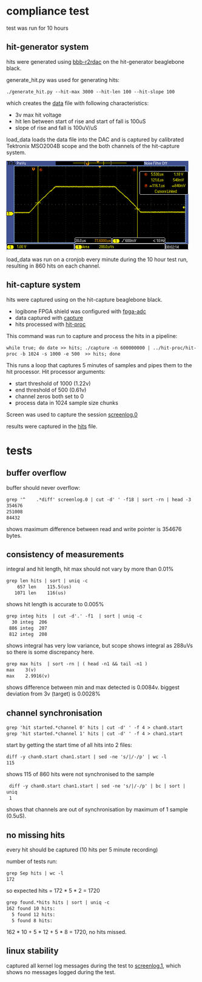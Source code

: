 # compliance test

test was run for 10 hours

## hit-generator system

hits were generated using [bbb-r2rdac](https://github.com/mattvenn/bbb-r2rdac/tree/8900fd66a06b4343b700554c99f5f4efe2ae75f2)
on the hit-generator beaglebone black.

generate_hit.py was used for generating hits:

    ./generate_hit.py --hit-max 3000 --hit-len 100 --hit-slope 100 

which creates the [data](data.txt) file with following characteristics:

* 3v max hit voltage 
* hit len between start of rise and start of fall is 100uS
* slope of rise and fall is 100uV/uS

load_data loads the data file into the DAC and is captured
by calibrated Tektronix MSO2004B scope and the both channels of the hit-capture
system.

![scope](TEK00010.PNG)

load_data was run on a cronjob every minute during the 10 hour test run,
resulting in 860 hits on each channel.

## hit-capture system

hits were captured using on the hit-capture beaglebone black.
 
* logibone FPGA shield was configured with [fpga-adc](https://github.com/mattvenn/fpga-adc/tree/43fa6abc2e7af1f5b5c5d68da284941eccf0d3e9)
* data captured with [capture](https://github.com/mattvenn/capture/tree/fc69d9047c36403417c285fe721533ce0d8ae468) 
* hits processed with [hit-proc](https://github.com/mattvenn/hit-proc/tree/d541fad01290cc5b6146e4193b7e0fa5c65e3fa1)

This command was run to capture and process the hits in a pipeline:

    while true; do date >> hits; ./capture -n 600000000 | ../hit-proc/hit-proc -b 1024 -s 1000 -e 500  >> hits; done

This runs a loop that captures 5 minutes of samples and pipes them to the hit processor.
Hit processor arguments:

* start threshold of 1000 (1.22v)
* end threshold of 500 (0.61v)
* channel zeros both set to 0
* process data in 1024 sample size chunks

Screen was used to capture the session [screenlog.0](screenlog.0)

results were captured in the [hits](hits) file.

# tests

## buffer overflow

buffer should never overflow:

    grep '^    .*diff' screenlog.0 | cut -d' ' -f18 | sort -rn | head -3
    354676
    251008
    84432

shows maximum difference between read and write pointer is 354676 bytes.

## consistency of measurements

integral and hit length, hit max should not vary by more than 0.01%

    grep len hits | sort | uniq -c
        657 len    115.5(us)
       1071 len    116(us)

shows hit length is accurate to 0.005%

    grep integ hits  | cut -d'.' -f1  | sort | uniq -c
      30 integ  206
     886 integ  207
     812 integ  208

shows integral has very low variance, but scope shows integral as 288uVs so there is some discrepancy here.

    grep max hits  | sort -rn | ( head -n1 && tail -n1 )
    max    3(v)
    max    2.9916(v)

shows difference between min and max detected is 0.0084v. biggest deviation from 3v (target) is 0.0028%

## channel synchronisation

    grep 'hit started.*channel 0' hits | cut -d' ' -f 4 > chan0.start
    grep 'hit started.*channel 1' hits | cut -d' ' -f 4 > chan1.start

start by getting the start time of all hits into 2 files:

    diff -y chan0.start chan1.start | sed -ne 's/|/-/p' | wc -l 
    115

shows 115 of 860 hits were not synchronised to the sample

     diff -y chan0.start chan1.start | sed -ne 's/|/-/p' | bc | sort | uniq 
     1

shows that channels are out of synchronisation by maximum of 1 sample (0.5uS).

## no missing hits

every hit should be captured (10 hits per 5 minute recording)

number of tests run:

    grep Sep hits | wc -l
    172

so expected hits = 172 * 5 * 2 = 1720

    grep found.*hits hits | sort | uniq -c
    162 found 10 hits:
      5 found 12 hits:
      5 found 8 hits:

162 * 10 + 5 * 12 + 5 * 8 = 1720, no hits missed.

## linux stability

captured all kernel log messages during the test to [screenlog.1](screenlog.1), which shows no messages logged during the test.
